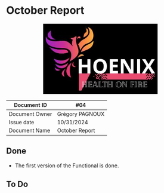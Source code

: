 # October Report

<center>
<img src="../img/logo.png"
alt="logo"/>
</center>

| Document ID | #04 |
|---|---|
| Document Owner | Grégory PAGNOUX |
| Issue date | 10/31/2024 |
| Document Name | October Report |

## Done

- The first version of the Functional is done.

## To Do


